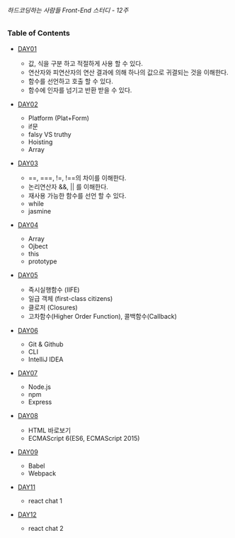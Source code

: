 ###### 하드코딩하는 사람들 Front-End 스터디 - 12주

### Table of Contents

- [DAY01](./DAY01/README.md)<br>
	- 값, 식을 구분 하고 적절하게 사용 할 수 있다. <br>
	- 연산자와 피연산자의 연산 결과에 의해 하나의 값으로 귀결되는 것을 이해한다.<br>
	- 함수를 선언하고 호출 할 수 있다. <br>
	- 함수에 인자를 넘기고 반환 받을 수 있다. <br>

- [DAY02](./DAY02/README.md)<br>
	- Platform (Plat+Form) <br>
	- if문 <br>
	- falsy VS truthy <br>
	- Hoisting <br>
	- Array <br>

- [DAY03](./DAY03/README.md)<br>
    - ==, ===, !=, !==의 차이를 이해한다.<br>
    - 논리연산자 &&, || 를 이해한다.<br>
    - 재사용 가능한 함수를 선언 할 수 있다.<br>
    - while<br>
    - jasmine<br>

- [DAY04](./DAY04/README.md)<br>
    - Array<br>
    - Ojbect<br>
    - this<br>
    - prototype<br>

- [DAY05](./DAY05/README.md)<br>
    - 즉시실행함수 (IIFE)<br>
    - 일급 객체 (first-class citizens)<br>
    - 클로저 (Closures)<br>
    - 고차함수(Higher Order Function), 콜백함수(Callback)<br>

- [DAY06](./DAY06/README.md)<br>
	- Git & Github
	- CLI
	- IntelliJ IDEA

- [DAY07](./DAY07/README.md)<br>
	- Node.js
	- npm
	- Express

- [DAY08](./DAY08/README.md)<br>
	- HTML 바로보기
	- ECMAScript 6(ES6, ECMAScript 2015)

- [DAY09](./DAY09/README.md)<br>
	- Babel
	- Webpack

- [DAY11](./DAY11/react-chat)<br>
	- react chat 1

- [DAY12](./DAY12/react-chat)<br>
	- react chat 2
